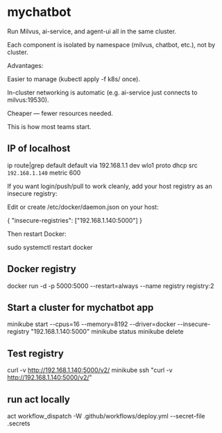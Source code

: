 # mychatbot

Run Milvus, ai-service, and agent-ui all in the same cluster.

Each component is isolated by namespace (milvus, chatbot, etc.), not by cluster.

Advantages:

Easier to manage (kubectl apply -f k8s/ once).

In-cluster networking is automatic (e.g. ai-service just connects to milvus:19530).

Cheaper — fewer resources needed.

This is how most teams start.

## IP of localhost

ip route|grep default
default via 192.168.1.1 dev wlo1 proto dhcp src `192.168.1.140` metric 600

If you want login/push/pull to work cleanly, add your host registry as an insecure registry:

Edit or create /etc/docker/daemon.json on your host:

{
  "insecure-registries": ["192.168.1.140:5000"]
}


Then restart Docker:

sudo systemctl restart docker

## Docker registry

docker run -d -p 5000:5000 --restart=always --name registry registry:2


## Start a cluster for mychatbot app

minikube start --cpus=16 --memory=8192 --driver=docker --insecure-registry "192.168.1.140:5000"
minikube status
minikube delete

## Test registry

curl -v http://192.168.1.140:5000/v2/
minikube ssh "curl -v http://192.168.1.140:5000/v2/"

## run act locally

act workflow_dispatch -W .github/workflows/deploy.yml --secret-file .secrets
